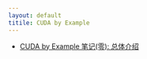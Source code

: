 ```yaml
---
layout: default
titile: CUDA by Example
---
```


- [CUDA by Example 笔记(零): 总体介绍](./0_introduction.html)